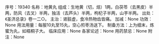 序号：19340
名称：地黄丸
组成：生地黄（切，焙）1两，白茯苓（去黑皮）半两，防风（去叉）半两，独活（去芦头）半两，枸杞子半两，山芋半两。
出处：《圣济总录》卷一二○。
主治：肾脏虚，食冷热物齿皆痛。
加减：None
功效：None
用法用量：每服10丸至15丸，空心煎枣汤送下。
制备方法：上为细末，炼蜜为丸，如梧桐子大。
临床应用：None
各家论述：None
用药禁忌：None
附注：None
